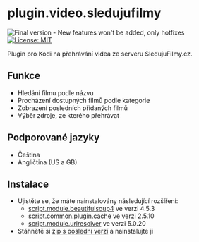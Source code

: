# plugin.video.sledujufilmy

![Final version - New features won't be added, only hotfixes](https://img.shields.io/badge/version-FINAL-blue.svg)
[![License: MIT](https://img.shields.io/badge/License-MIT-yellow.svg)](https://opensource.org/licenses/MIT)


Plugin pro Kodi na přehrávání videa ze serveru SledujuFilmy.cz.

## Funkce
- Hledání filmu podle názvu
- Procházení dostupných filmů podle kategorie
- Zobrazení posledních přidaných filmů
- Výběr zdroje, ze kterého přehrávat

## Podporované jazyky
- Čeština
- Angličtina (US a GB)

## Instalace

- Ujistěte se, že máte nainstalovány následující rozšíření:
  - [script.module.beautifulsoup4](https://mirrors.kodi.tv/addons/krypton/script.module.beautifulsoup4/) ve verzi 4.5.3
  - [script.common.plugin.cache](https://mirrors.kodi.tv/addons/jarvis/script.common.plugin.cache/) ve verzi 2.5.10
  - [script.module.urlresolver](https://github.com/kodil/kodil/tree/master/repo/script.module.urlresolver) ve verzi 5.0.20
- Stáhnětě si [zip s poslední verzí](https://github.com/malja/plugin.video.sledujufilmy/releases/latest) a nainstalujte ji
